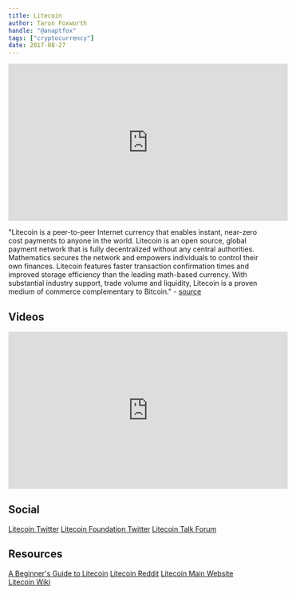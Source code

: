 ```yaml
---
title: Litecoin
author: Taron Foxworth
handle: "@anaptfox"
tags: ["cryptocurrency"]
date: 2017-08-27
---
```


<iframe width="560" height="315" src="https://www.youtube.com/embed/q7B7S88RtV8" frameborder="0" allowfullscreen></iframe>

"Litecoin is a peer-to-peer Internet currency that enables instant, near-zero cost payments to anyone in the world. Litecoin is an open source, global payment network that is fully decentralized without any central authorities. Mathematics secures the network and empowers individuals to control their own finances. Litecoin features faster transaction confirmation times and improved storage efficiency than the leading math-based currency. With substantial industry support, trade volume and liquidity, Litecoin is a proven medium of commerce complementary to Bitcoin." - [source](https://litecoin.org/) 

## Videos

<iframe width="560" height="315" src="https://www.youtube.com/embed/U2KP8koYC3s" frameborder="0" allowfullscreen></iframe>

## Social

[Litecoin Twitter](https://twitter.com/Litecoin)
[Litecoin Foundation Twitter](https://twitter.com/ltcfoundation)
[Litecoin Talk Forum](https://litecointalk.io/)

## Resources

[A Beginner's Guide to Litecoin](https://blog.coinbase.com/a-beginners-guide-to-litecoin-d9b455d44cd3)
[Litecoin Reddit](https://www.reddit.com/r/litecoin/)
[Litecoin Main Website](https://litecoin.org/)
[Litecoin Wiki](https://litecoin.info/)